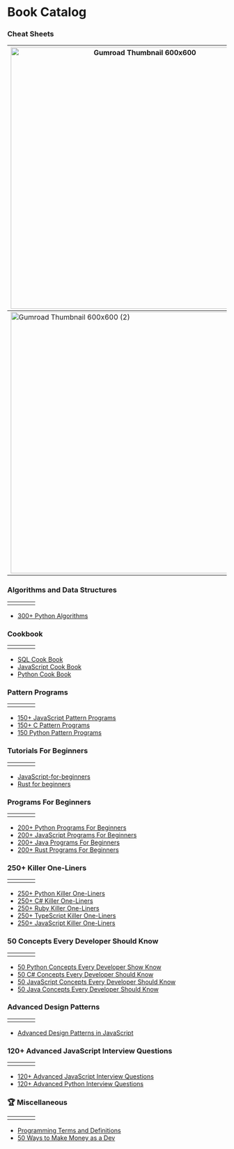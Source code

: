 # Book Catalog
### Cheat Sheets
| [<img width="600" height="600" alt="Gumroad Thumbnail 600x600" src="https://github.com/user-attachments/assets/c71384a9-561b-48b9-8085-ecb45dce3f4c" />](https://www.amazon.com/-/es/Hernando-Abella-ebook/dp/B0F2ZC8GQX) | [<img width="600" height="600" alt="Programming Cheat Sheets (1)" src="https://github.com/user-attachments/assets/f6bd97fc-e7ea-4e96-9275-321de0615936" />](https://www.amazon.com/-/es/Ultimate-AI-Cheat-sheet-Entrepreneurs/dp/B0F27YC1V9) | [<img width="600" height="600" alt="Gumroad Thumbnail 600x600 (5)" src="https://github.com/user-attachments/assets/020280eb-c0d7-41fc-995c-8f9c333bc4fa" />](https://www.amazon.com/-/es/Hernando-Abella-ebook/dp/B0DK22TT6N/) | [<img width="600" height="600" alt="Gumroad Thumbnail 600x600 (3)" src="https://github.com/user-attachments/assets/04c6b87f-5bbc-445d-88ff-cbfe76e59247" />](https://www.amazon.com/-/es/Hernando-Abella-ebook/dp/B0DJCY3TPX)  | [<img width="600" height="600" alt="Gumroad Thumbnail 600x600 (4)" src="https://github.com/user-attachments/assets/ea11578d-5406-4876-bc57-2680a89cf54b" />](https://www.amazon.com/-/es/dp/B0DKMBC3C2) |
| --- | --- | --- | --- | --- |
| [<img width="600" height="600" alt="Gumroad Thumbnail 600x600 (2)" src="https://github.com/user-attachments/assets/b760bde9-5862-4f91-8493-916de84a751b" />](https://www.amazon.com/-/es/Hernando-Abella-ebook/dp/B0DYF9BNQV) | [<img width="600" height="600" alt="Gumroad Thumbnail 600x600 (1)" src="https://github.com/user-attachments/assets/90d3d1b7-2716-451a-9a40-da90213056af" />](https://www.amazon.com/-/es/Hernando-Abella-ebook/dp/B0F5ZPJJ92) | [<img width="600" height="600" alt="Gumroad Thumbnail 600x600" src="https://github.com/user-attachments/assets/61086f5a-d672-46bf-b3d1-5669909a0406" />](#) | | |




### Algorithms and Data Structures
| | | | |
| --- | --- | --- | --- |
| | | | |
- [300+ Python Algorithms](https://www.amazon.com/300-Python-Algorithms-Mastering-Problem-Solving-ebook/dp/B0DJFS471K)

### Cookbook
| | | | |
| --- | --- | --- | --- |
| | | | |
- [SQL Cook Book](https://www.amazon.com/-/es/Hernando-Abella/dp/B0CWVK8B9R)
- [JavaScript Cook Book](https://www.amazon.com/Hernando-Abella/dp/B0CPDSXDGL)
- [Python Cook Book](https://www.amazon.com/-/es/Hernando-Abella/dp/B0D7VK6BMJ) 

### Pattern Programs
| | | | |
| --- | --- | --- | --- |
| | | | |
- [150+ JavaScript Pattern Programs](https://www.amazon.com/150-JavaScript-Pattern-Programs-creativity/dp/B0CV1GBW28)
- [150+ C Pattern Programs](https://www.amazon.com/150-Pattern-Programs-creativity-statements/dp/B0CTZW4Y9V)
- [150 Python Pattern Programs](https://www.amazon.com/Hernando-Abella-ebook/dp/B0CVNG3PRV) 

### Tutorials For Beginners
| | | | |
| --- | --- | --- | --- |
| | | | |
- [JavaScript-for-beginners](https://www.amazon.com/JavaScript-Beginners-Hernando-Abella/dp/B0CRHYGXNC)
- [Rust for beginners](https://www.amazon.com/Rust-Beginners-Lets-Learn-together/dp/B0CT3NP1JB)

### Programs For Beginners
| | | | |
| --- | --- | --- | --- |
| | | | |
- [200+ Python Programs For Beginners](https://www.amazon.com/-/es/Hernando-Abella/dp/B0CVLQTKHG)
- [200+ JavaScript Programs For Beginners](https://www.amazon.com/JavaScript-Programs-Beginners-Hernando-Abella/dp/B0CQ5KVQGH)
- [200+ Java Programs For Beginners](https://www.amazon.com/-/es/Hernando-Abella-ebook/dp/B0DM4HMBG8)
- [200+ Rust Programs For Beginners](https://www.amazon.com/-/es/Hernando-Abella-ebook/dp/B0DHT9R764)

### 250+ Killer One-Liners
| | | | |
| --- | --- | --- | --- |
| | | | |
- [250+ Python Killer One-Liners](https://www.amazon.com/-/es/250-Killer-Python-One-Liners-solutions/dp/B0D47JMKGX)
- [250+ C# Killer One-Liners](https://www.amazon.com/-/es/Hernando-Abella-ebook/dp/B0D2ZM71J8)
- [250+ Ruby Killer One-Liners](https://www.amazon.com/250-Killer-Ruby-One-Liners-Transform-ebook/dp/B0CXF57XT9)
- [250+ TypeScript Killer One-Liners](https://www.amazon.com/250-Killer-TypeScript-One-Liners-Transform-ebook/dp/B0CYHZ5QKJ)
- [250+ JavaScript Killer One-Liners](https://www.amazon.com/Hernando-Abella/dp/B0CN58RHGF)

### 50 Concepts Every Developer Should Know
| | | | |
| --- | --- | --- | --- |
| | | | |
- [50 Python Concepts Every Developer Show Know](https://www.amazon.com/-/es/Hernando-Abella-ebook/dp/B0CW9LWMTB)
- [50 C# Concepts Every Developer Should Know](https://www.amazon.com/dp/B0CVFYGK2B)
- [50 JavaScript Concepts Every Developer Should Know](https://www.amazon.com/Hernando-Abella-ebook/dp/B0CNC4WZT6)
- [50 Java Concepts Every Developer Should Know](https://www.amazon.com/Java-Concepts-Every-Developer-Should-ebook/dp/B0CPPZ1BVM)

### Advanced Design Patterns
| | | | |
| --- | --- | --- | --- |
| | | | |
- [Advanced Design Patterns in JavaScript](https://www.amazon.com/Design-Patterns-JavaScript-Optimizing-applications/dp/B0CNWGV8W5)

### 120+ Advanced JavaScript Interview Questions
| | | | |
| --- | --- | --- | --- |
| | | | |
- [120+ Advanced JavaScript Interview Questions](https://www.amazon.com/120-Advanced-JavaScript-Interview-Questions/dp/B0CL9ZKTLV)
- [120+ Advanced Python Interview Questions](https://www.amazon.com/dp/B0CLM68FNR)

### 🏆 Miscellaneous
| | | | |
| --- | --- | --- | --- |
| | | | |
- [Programming Terms and Definitions](https://www.amazon.com/-/es/Hernando-Abella-ebook/dp/B0CN2R71Y7)
- [50 Ways to Make Money as a Dev](https://www.amazon.com/Ways-Make-Money-Dev-developer/dp/B0CXM1JDKL)
